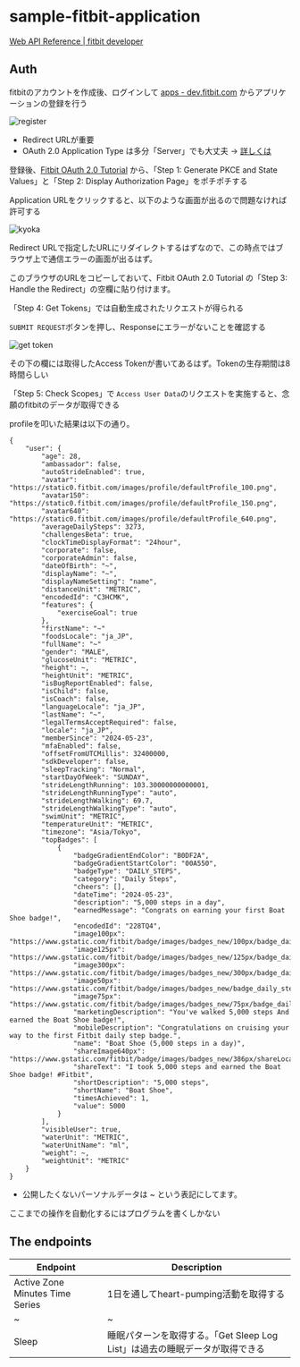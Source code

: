 # sample-fitbit-application

[Web API Reference | fitbit developer](https://dev.fitbit.com/build/reference/web-api/)

## Auth

fitbitのアカウントを作成後、ログインして [apps - dev.fitbit.com](https://dev.fitbit.com/apps) からアプリケーションの登録を行う

![register](./images/register.png)

- Redirect URLが重要
- OAuth 2.0 Application Type は多分「Server」でも大丈夫 -> [詳しくは](https://dev.fitbit.com/build/reference/web-api/developer-guide/application-design/)

登録後、[Fitbit OAuth 2.0 Tutorial](https://dev.fitbit.com/build/reference/web-api/troubleshooting-guide/oauth2-tutorial/) から、「Step 1: Generate PKCE and State Values」と「Step 2: Display Authorization Page」をポチポチする

Application URLをクリックすると、以下のような画面が出るので問題なければ許可する

![kyoka](./images/kyoka.png)

Redirect URLで指定したURLにリダイレクトするはずなので、この時点ではブラウザ上で通信エラーの画面が出るはず。

このブラウザのURLをコピーしておいて、Fitbit OAuth 2.0 Tutorial の「Step 3: Handle the Redirect」の空欄に貼り付けます。

「Step 4: Get Tokens」では自動生成されたリクエストが得られる

`SUBMIT REQUEST`ボタンを押し、Responseにエラーがないことを確認する

![get token](./images/gettokens.png)

その下の欄には取得したAccess Tokenが書いてあるはず。Tokenの生存期間は8時間らしい

「Step 5: Check Scopes」で `Access User Data`のリクエストを実施すると、念願のfitbitのデータが取得できる

profileを叩いた結果は以下の通り。

```
{
	"user": {
		"age": 28,
		"ambassador": false,
		"autoStrideEnabled": true,
		"avatar": "https://static0.fitbit.com/images/profile/defaultProfile_100.png",
		"avatar150": "https://static0.fitbit.com/images/profile/defaultProfile_150.png",
		"avatar640": "https://static0.fitbit.com/images/profile/defaultProfile_640.png",
		"averageDailySteps": 3273,
		"challengesBeta": true,
		"clockTimeDisplayFormat": "24hour",
		"corporate": false,
		"corporateAdmin": false,
		"dateOfBirth": "~",
		"displayName": "~",
		"displayNameSetting": "name",
		"distanceUnit": "METRIC",
		"encodedId": "C3HCMK",
		"features": {
			"exerciseGoal": true
		},
		"firstName": "~"
		"foodsLocale": "ja_JP",
		"fullName": "~"
		"gender": "MALE",
		"glucoseUnit": "METRIC",
		"height": ~,
		"heightUnit": "METRIC",
		"isBugReportEnabled": false,
		"isChild": false,
		"isCoach": false,
		"languageLocale": "ja_JP",
		"lastName": "~",
		"legalTermsAcceptRequired": false,
		"locale": "ja_JP",
		"memberSince": "2024-05-23",
		"mfaEnabled": false,
		"offsetFromUTCMillis": 32400000,
		"sdkDeveloper": false,
		"sleepTracking": "Normal",
		"startDayOfWeek": "SUNDAY",
		"strideLengthRunning": 103.30000000000001,
		"strideLengthRunningType": "auto",
		"strideLengthWalking": 69.7,
		"strideLengthWalkingType": "auto",
		"swimUnit": "METRIC",
		"temperatureUnit": "METRIC",
		"timezone": "Asia/Tokyo",
		"topBadges": [
			{
				"badgeGradientEndColor": "B0DF2A",
				"badgeGradientStartColor": "00A550",
				"badgeType": "DAILY_STEPS",
				"category": "Daily Steps",
				"cheers": [],
				"dateTime": "2024-05-23",
				"description": "5,000 steps in a day",
				"earnedMessage": "Congrats on earning your first Boat Shoe badge!",
				"encodedId": "228TQ4",
				"image100px": "https://www.gstatic.com/fitbit/badge/images/badges_new/100px/badge_daily_steps5k.png",
				"image125px": "https://www.gstatic.com/fitbit/badge/images/badges_new/125px/badge_daily_steps5k.png",
				"image300px": "https://www.gstatic.com/fitbit/badge/images/badges_new/300px/badge_daily_steps5k.png",
				"image50px": "https://www.gstatic.com/fitbit/badge/images/badges_new/badge_daily_steps5k.png",
				"image75px": "https://www.gstatic.com/fitbit/badge/images/badges_new/75px/badge_daily_steps5k.png",
				"marketingDescription": "You've walked 5,000 steps And earned the Boat Shoe badge!",
				"mobileDescription": "Congratulations on cruising your way to the first Fitbit daily step badge.",
				"name": "Boat Shoe (5,000 steps in a day)",
				"shareImage640px": "https://www.gstatic.com/fitbit/badge/images/badges_new/386px/shareLocalized/en_US/badge_daily_steps5k.png",
				"shareText": "I took 5,000 steps and earned the Boat Shoe badge! #Fitbit",
				"shortDescription": "5,000 steps",
				"shortName": "Boat Shoe",
				"timesAchieved": 1,
				"value": 5000
			}
		],
		"visibleUser": true,
		"waterUnit": "METRIC",
		"waterUnitName": "ml",
		"weight": ~,
		"weightUnit": "METRIC"
	}
}
```

- 公開したくないパーソナルデータは ~ という表記にしてます。

ここまでの操作を自動化するにはプログラムを書くしかない

## The endpoints

| Endpoint | Description |
|---|---|
| Active Zone Minutes Time Series | 1日を通してheart-pumping活動を取得する |
| ~ | ~ |
| Sleep | 睡眠パターンを取得する。「Get Sleep Log List」は過去の睡眠データが取得できる |